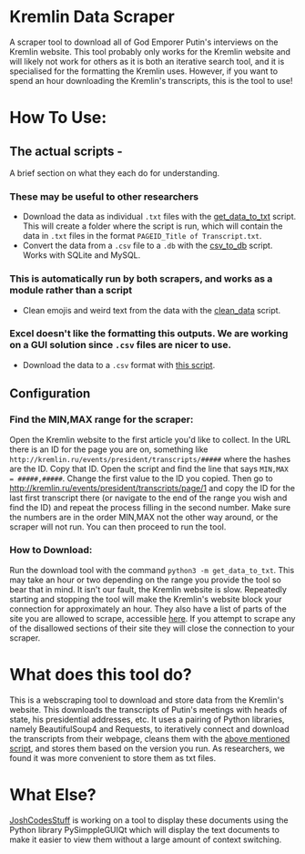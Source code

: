 # Kremlin Data Scraper
A scraper tool to download all of God Emporer Putin's interviews on the Kremlin website. This tool probably only works for the Kremlin website and will likely not work for others as it is both an iterative search tool, and it is specialised for the formatting the Kremlin uses. However, if you want to spend an hour downloading the Kremlin's transcripts, this is the tool to use!

# How To Use:
## The actual scripts -
A brief section on what they each do for understanding.
### These may be useful to other researchers
- Download the data as individual `.txt` files with the [get_data_to_txt](https://github.com/CompanyFirmInc/_ruski/blob/main/get_data_to_txt.py) script. This will create a folder where the script is run, which will contain the data in `.txt` files in the format `PAGEID_Title of Transcript.txt`.
- Convert the data from a `.csv` file to a `.db` with the [csv_to_db](https://github.com/CompanyFirmInc/_ruski/blob/main/csv_to_db.py) script. Works with SQLite and MySQL.

### This is automatically run by both scrapers, and works as a module rather than a script
- Clean emojis and weird text from the data with the [clean_data](https://github.com/CompanyFirmInc/_ruski/blob/main/clean_data.py) script.

### Excel doesn't like the formatting this outputs. We are working on a GUI solution since `.csv` files are nicer to use.
- Download the data to a `.csv` format with [this script](https://github.com/CompanyFirmInc/_ruski/blob/main/get_data.py).

## Configuration

### Find the MIN,MAX range for the scraper:
Open the Kremlin website to the first article you'd like to collect. In the URL there is an ID for the page you are on, something like `http://kremlin.ru/events/president/transcripts/#####` where the hashes are the ID. Copy that ID. Open the script and find the line that says `MIN,MAX = #####,#####`. Change the first value to the ID you copied. Then go to http://kremlin.ru/events/president/transcripts/page/1 and copy the ID for the last first transcript there (or navigate to the end of the range you wish and find the ID) and repeat the process filling in the second number. Make sure the numbers are in the order MIN,MAX not the other way around, or the scraper will not run. You can then proceed to run the tool.

### How to Download:
Run the download tool with the command `python3 -m get_data_to_txt`. This may take an hour or two depending on the range you provide the tool so bear that in mind. It isn't our fault, the Kremlin website is slow. Repeatedly starting and stopping the tool will make the Kremlin's website block your connection for approximately an hour. They also have a list of parts of the site you are allowed to scrape, accessible [here](http://kremlin.ru/robot.txt). If you attempt to scrape any of the disallowed sections of their site they will close the connection to your scraper.

# What does this tool do?
This is a webscraping tool to download and store data from the Kremlin's website. This downloads the transcripts of Putin's meetings with heads of state, his presidential addresses, etc. It uses a pairing of Python libraries, namely BeautifulSoup4 and Requests, to iteratively connect and download the transcripts from their webpage, cleans them with the [above mentioned script](https://github.com/CompanyFirmInc/_ruski/blob/main/clean_data.py), and stores them based on the version you run. As researchers, we found it was more convenient to store them as txt files.

# What Else?
[JoshCodesStuff](https://github.com/JoshCodesStuff) is working on a tool to display these documents using the Python library PySimppleGUIQt which will display the text documents to make it easier to view them without a large amount of context switching.
